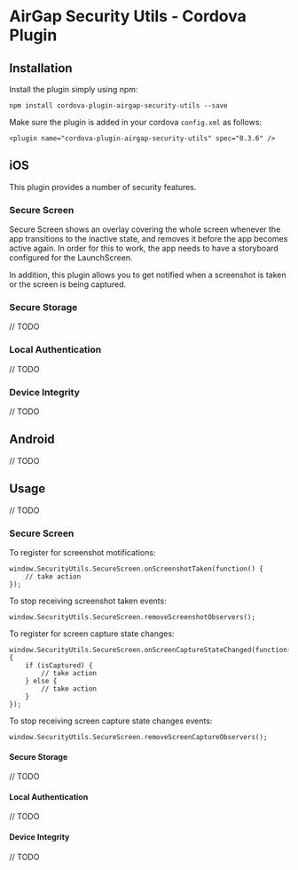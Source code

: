 # AirGap Security Utils - Cordova Plugin

## Installation
Install the plugin simply using npm:

```
npm install cordova-plugin-airgap-security-utils --save
```

Make sure the plugin is added in your cordova `config.xml` as follows:

```
<plugin name="cordova-plugin-airgap-security-utils" spec="0.3.6" />
```

## iOS

This plugin provides a number of security features.

### Secure Screen

Secure Screen shows an overlay covering the whole screen whenever the app transitions to the inactive state, and removes it before the app becomes active again.
In order for this to work, the app needs to have a storyboard configured for the LaunchScreen.

In addition, this plugin allows you to get notified when a screenshot is taken or the screen is being captured.

### Secure Storage

// TODO

### Local Authentication

// TODO

### Device Integrity

// TODO

## Android

// TODO

## Usage

// TODO

### Secure Screen

To register for screenshot motifications:

```
window.SecurityUtils.SecureScreen.onScreenshotTaken(function() {
	// take action
});
```

To stop receiving screenshot taken events:

```
window.SecurityUtils.SecureScreen.removeScreenshotObservers();
```

To register for screen capture state changes:

```
window.SecurityUtils.SecureScreen.onScreenCaptureStateChanged(function(isCaptured) {
	if (isCaptured) {
		// take action
	} else {
		// take action
	}
});
```

To stop receiving screen capture state changes events:

```
window.SecurityUtils.SecureScreen.removeScreenCaptureObservers();
```

#### Secure Storage

// TODO

#### Local Authentication

// TODO

#### Device Integrity

// TODO
